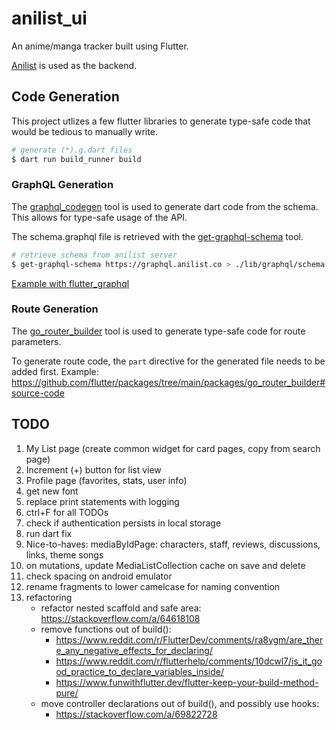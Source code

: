 # anilist_ui

An anime/manga tracker built using Flutter.

[Anilist](https://anilist.gitbook.io/anilist-apiv2-docs/) is used as the backend.

## Code Generation

This project utlizes a few flutter libraries to generate type-safe code that would be tedious to manually write.

```bash
# generate (*).g.dart files
$ dart run build_runner build
```

### GraphQL Generation

The [graphql_codegen](https://github.com/heftapp/graphql_codegen/tree/main/packages/graphql_codegen#basic-usage) tool is used to generate dart code from the schema. This allows for type-safe usage of the API.

The schema.graphql file is retrieved with the [get-graphql-schema](https://github.com/prisma-labs/get-graphql-schema#get-graphql-schema-) tool.

```bash
# retrieve schema from anilist server
$ get-graphql-schema https://graphql.anilist.co > ./lib/graphql/schema.graphql
```

[Example with flutter_graphql](https://github.com/heftapp/graphql_codegen/tree/main/packages/graphql_codegen#client-graphql_flutter)

### Route Generation

The [go_router_builder](https://pub.dev/documentation/go_router/latest/topics/Type-safe%20routes-topic.html) tool is used to generate type-safe code for route parameters.

To generate route code, the `part` directive for the generated file needs to be added first.
Example: https://github.com/flutter/packages/tree/main/packages/go_router_builder#source-code

## TODO

1. My List page (create common widget for card pages, copy from search page)
2. Increment (+) button for list view
3. Profile page (favorites, stats, user info)
4. get new font
5. replace print statements with logging
6. ctrl+F for all TODOs
7. check if authentication persists in local storage
8. run dart fix
9. Nice-to-haves: mediaByIdPage: characters, staff, reviews, discussions, links, theme songs
10. on mutations, update MediaListCollection cache on save and delete
11. check spacing on android emulator
13. rename fragments to lower camelcase for naming convention
12. refactoring
    - refactor nested scaffold and safe area: https://stackoverflow.com/a/64618108
    - remove functions out of build():
      - https://www.reddit.com/r/FlutterDev/comments/ra8ygm/are_there_any_negative_effects_for_declaring/
      - https://www.reddit.com/r/flutterhelp/comments/10dcwl7/is_it_good_practice_to_declare_variables_inside/
      - https://www.funwithflutter.dev/flutter-keep-your-build-method-pure/
    - move controller declarations out of build(), and possibly use hooks:
      - https://stackoverflow.com/a/69822728
